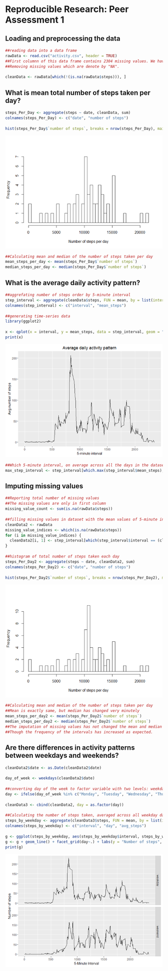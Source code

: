 # Reproducible Research: Peer Assessment 1


## Loading and preprocessing the data


```r
##reading data into a data frame
rawData <- read.csv("activity.csv", header = TRUE)
##First columnn of this data frame contains 2304 missing values. We have to remove this.
##Removing missing values which are denote by "NA".

cleanData <- rawData[which(!(is.na(rawData$steps))), ]
```

## What is mean total number of steps taken per day?

```r
steps_Per_Day <- aggregate(steps ~ date, cleanData, sum)
colnames(steps_Per_Day) <- c("date", "number of steps")

hist(steps_Per_Day$`number of steps`, breaks = nrow(steps_Per_Day), main = " ", xlab = "Number of steps per day")
```

![](PA1_template_files/figure-html/unnamed-chunk-2-1.png)

```r
##Calculating mean and median of the number of steps taken per day
mean_steps_per_day <- mean(steps_Per_Day$`number of steps`)
median_steps_per_day <- median(steps_Per_Day$`number of steps`)
```
## What is the average daily activity pattern?

```r
##aggrefating number of steps order by 5-minute interval
step_interval <- aggregate(cleanData$steps, FUN = mean, by = list(interval = cleanData$interval))
colnames(step_interval) <- c("interval", "mean_steps")

##generating time-series data
library(ggplot2)

x <- qplot(x = interval, y = mean_steps, data = step_interval, geom = "line", xlab = "5-minute interval", ylab = "Avg number of steps", main = "Average daily activity pattern")
print(x)
```

![](PA1_template_files/figure-html/unnamed-chunk-3-1.png)

```r
##Which 5-minute interval, on average across all the days in the dataset, contains the maximum number of steps?
max_step_interval <- step_interval[which.max(step_interval$mean_steps), 1]
```
## Imputing missing values

```r
##Reporting total number of missing values
##The missing values are only in first column
missing_value_count <- sum(is.na(rawData$steps))

##filling missing values in dataset with the mean values of 5-minute interval
cleanData2 <- rawData
missing_value_indices <- which(is.na(rawData$steps))
for (i in missing_value_indices) {
  cleanData2[i, 1] <- step_interval[which(step_interval$interval == (cleanData2[i, 3])), 2]
}

##histogram of total number of steps taken each day
steps_Per_Day2 <- aggregate(steps ~ date, cleanData2, sum)
colnames(steps_Per_Day2) <- c("date", "number of steps")

hist(steps_Per_Day2$`number of steps`, breaks = nrow(steps_Per_Day2), main = " ", xlab = "Number of steps per day")
```

![](PA1_template_files/figure-html/unnamed-chunk-4-1.png)

```r
##Calculating mean and median of the number of steps taken per day
##Mean is exactly same, but median has changed very minutely
mean_steps_per_day2 <- mean(steps_Per_Day2$`number of steps`)
median_steps_per_day2 <- median(steps_Per_Day2$`number of steps`)
##The imputation of missing values has not changed the mean and median drastically.
##Though the frequency of the intervals has increased as expected.
```
## Are there differences in activity patterns between weekdays and weekends?

```r
cleanData2$date <- as.Date(cleanData2$date)

day_of_week <- weekdays(cleanData2$date)

##converting day of the week to factor variable with two levels: weekday and weekend
day <- ifelse(day_of_week %in% c("Monday", "Tuesday", "Wednesday", "Thursday", "Friday"), "weekday", "weekend")

cleanData3 <- cbind(cleanData2, day = as.factor(day))

##Calculating the number of steps taken, averaged across all weekday days or weekend days (y-axis) and 5-minute interval
steps_by_weekday <- aggregate(cleanData3$steps, FUN = mean, by = list(interval = cleanData3$interval, day = cleanData3$day))
colnames(steps_by_weekday) <- c("interval", "day", "avg_steps")

g <- ggplot(steps_by_weekday, aes(steps_by_weekday$interval, steps_by_weekday$avg_steps))
g <- g + geom_line() + facet_grid(day~.) + labs(y = "Number of steps", x = "5-Minute Interval")
print(g)
```

![](PA1_template_files/figure-html/unnamed-chunk-5-1.png)
